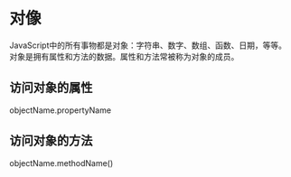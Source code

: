 # 对像
JavaScript中的所有事物都是对象：字符串、数字、数组、函数、日期，等等。对象是拥有属性和方法的数据。属性和方法常被称为对象的成员。

## 访问对象的属性
objectName.propertyName

## 访问对象的方法
objectName.methodName()

